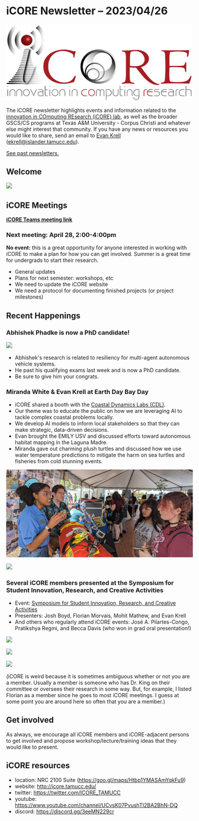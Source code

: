 # iCORE Newsletter – 2023/04/26

![logo](../img/logo_plain_sm.jpg)

The iCORE newsletter highlights events and information related to the [innovation in COmputing REsearch (iCORE) lab](https://icore.tamucc.edu/),
as well as the broader GSCS/CS programs at Texas A&M University - Corpus Christi and whatever else might interest that community.
If you have any news or resources you would like to share, send an email to [Evan Krell](https://scholar.google.com/citations?user=jLuwYGAAAAAJ&hl=en) (ekrell@islander.tamucc.edu).

[See past newsletters.](https://github.com/ekrell/icore_website/tree/main/news)

## Welcome


![](PHOTO)



## iCORE Meetings

**[iCORE Teams meeting link](https://teams.microsoft.com/l/meetup-join/19%3Ameeting_MDdlZDBiMTgtYzVjNS00YjhhLWE5OTctY2Y5YzMyYTljNzU5%40thread.v2/0?context=%7B%22Tid%22%3A%2234cbfaf1-67a6-4781-a9ca-514eb2550b66%22%2C%22Oid%22%3A%22994c008b-0707-4f3c-8ac0-73b65e733430%22%2C%22MessageId%22%3A%220%22%7D)**

### Next meeting: April 28, 2:00-4:00pm

**No event:** this is a great opportunity for anyone interested in working with iCORE to make a plan for how you can get involved. 
Summer is a great time for undergrads to start their research.

- General updates
- Plans for next semester: workshops, etc
- We need to update the iCORE website
- We need a protocol for documenting finished projects (or project milestones)

## Recent Happenings

### Abhishek Phadke is now a PhD candidate!

![](PHOTO)

- Abhishek's research is related to resiliency for multi-agent autonomous vehicle systems.
- He past his qualifying exams last week and is now a PhD candidate.
- Be sure to give him your congrats. 

### Miranda White & Evan Krell at Earth Day Bay Day

- iCORE shared a booth with the [Coastal Dynamics Labs (CDL)](https://www.coastaldynamicslab.org/).
- Our theme was to educate the public on how we are leveraging AI to tackle complex coastal problems locally.
- We develop AI models to inform local stakeholders so that they can make strategic, data-driven decisions.
- Evan brought the EMILY USV and discussed efforts toward autonomous habitat mapping in the Laguna Madre.
- Miranda gave out charming plush turtles and discussed how we use water temperature predictions to mitigate the harm on sea turtles and fisheries from cold stunning events.

![Evan and Miranda at EDBD](../img/edbd.png)

![](PHOTO)

### Several iCORE members presented at the Symposium for Student Innovation, Research, and Creative Activities

- Event: [Symposium for Student Innovation, Research, and Creative Activities](https://www.tamucc.edu/research/student-symposium/index.php)
- Presenters: Josh Boyd, Florian Morvais, Mohit Mathew, and Evan Krell
- And others who regularly attend iCORE events: José A. Pilartes-Congo, Pratikshya Regmi, and Becca Davis (who won in grad oral presentation!)

![](PHOTO)

![](PHOTO)

![](PHOTO)

(iCORE is weird because it is sometimes ambiguous whether or not you are a member. Usually a member is someone who has Dr. King on their committee or oversees their research in some way. But, for example, I listed Florian as a member since he goes to most iCORE meetings. I guess at some point you are around here so often that you are a member.)


## Get involved

As always, we encourage all iCORE members and iCORE-adjacent persons to get involved and propose workshop/lecture/training ideas that they would like to present.

## iCORE resources

- location: NRC 2100 Suite (https://goo.gl/maps/Htbp1YMASAmYqkFu9)
- website: http://icore.tamucc.edu/
- twitter: https://twitter.com/ICORE_TAMUCC
- youtube: https://www.youtube.com/channel/UCvsK07PvushTI2BA2BhN-DQ
- discord: https://discord.gg/3eeMN229cr
